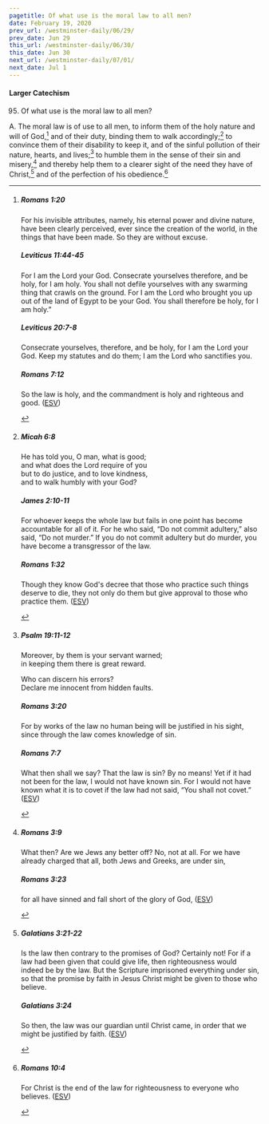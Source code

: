 ```yaml
---
pagetitle: Of what use is the moral law to all men?
date: February 19, 2020
prev_url: /westminster-daily/06/29/
prev_date: Jun 29
this_url: /westminster-daily/06/30/
this_date: Jun 30
next_url: /westminster-daily/07/01/
next_date: Jul 1
---
```


#### Larger Catechism

95. Of what use is the moral law to all men?

A. The moral law is of use to all men, to inform them of the holy nature and will of God,[^fnref:wlc1] and of their duty, binding them to walk accordingly;[^fnref:wlc2] to convince them of their disability to keep it, and of the sinful pollution of their nature, hearts, and lives;[^fnref:wlc3] to humble them in the sense of their sin and misery,[^fnref:wlc4] and thereby help them to a clearer sight of the need they have of Christ,[^fnref:wlc5] and of the perfection of his obedience.[^fnref:wlc6]


[^fnref:wlc1]: <div class="esv"><h5>Romans 1:20</h5> <div class="esv-text"><p id="p45001020.01-1">For his invisible attributes, namely, his eternal power and divine nature, have been clearly perceived, ever since the creation of the world, in the things that have been made. So they are without excuse.</p> </div><h5>Leviticus 11:44-45</h5> <div class="esv-text"><p id="p03011044.01-2">For I am the <span class="small-caps">Lord</span> your God. Consecrate yourselves therefore, and be holy, for I am holy. You shall not defile yourselves with any swarming thing that crawls on the ground. For I am the <span class="small-caps">Lord</span> who brought you up out of the land of Egypt to be your God. You shall therefore be holy, for I am holy.&#8221;</p> </div><h5>Leviticus 20:7-8</h5> <div class="esv-text"><p id="p03020007.01-3">Consecrate yourselves, therefore, and be holy, for I am the <span class="small-caps">Lord</span> your God. Keep my statutes and do them; I am the <span class="small-caps">Lord</span> who sanctifies you.</p> </div><h5>Romans 7:12</h5> <div class="esv-text"><p id="p45007012.01-4">So the law is holy, and the commandment is holy and righteous and good.  (<a href="http://www.esv.org" class="copyright">ESV</a>)</p> </div> </div>

[^fnref:wlc2]: <div class="esv"><h5>Micah 6:8</h5> <div class="esv-text"><div class="block-indent"> <p class="line-group" id="p33006008.01-1">He has told you, O man, what is good;<br /> <span class="indent"></span>and what does the <span class="small-caps">Lord</span> require of you<br /> but to do justice, and to love kindness,<br /> <span class="indent"></span>and to walk humbly with your God?</p> </div> </div><h5>James 2:10-11</h5> <div class="esv-text"><p id="p59002010.01-2">For whoever keeps the whole law but fails in one point has become accountable for all of it. For he who said, &#8220;Do not commit adultery,&#8221; also said, &#8220;Do not murder.&#8221; If you do not commit adultery but do murder, you have become a transgressor of the law.</p> </div><h5>Romans 1:32</h5> <div class="esv-text"><p id="p45001032.01-3">Though they know God's decree that those who practice such things deserve to die, they not only do them but give approval to those who practice them.  (<a href="http://www.esv.org" class="copyright">ESV</a>)</p> </div> </div>

[^fnref:wlc3]: <div class="esv"><h5>Psalm 19:11-12</h5> <div class="esv-text"><div class="block-indent"> <p class="line-group" id="p19019011.01-1">Moreover, by them is your servant warned;<br /> <span class="indent"></span>in keeping them there is great reward.</p>  <p class="line-group" id="p19019012.01-1">Who can discern his errors?<br /> <span class="indent"></span>Declare me innocent from hidden faults.</p> </div> </div><h5>Romans 3:20</h5> <div class="esv-text"><p id="p45003020.01-2">For by works of the law no human being will be justified in his sight, since through the law comes knowledge of sin.</p> </div><h5>Romans 7:7</h5> <div class="esv-text"> <p id="p45007007.05-3">What then shall we say? That the law is sin? By no means! Yet if it had not been for the law, I would not have known sin. For I would not have known what it is to covet if the law had not said, &#8220;You shall not covet.&#8221;  (<a href="http://www.esv.org" class="copyright">ESV</a>)</p> </div> </div>

[^fnref:wlc4]: <div class="esv"><h5>Romans 3:9</h5> <div class="esv-text"> <p id="p45003009.05-1">What then? Are we Jews any better off? No, not at all. For we have already charged that all, both Jews and Greeks, are under sin,</p> </div><h5>Romans 3:23</h5> <div class="esv-text"><p id="p45003023.01-2">for all have sinned and fall short of the glory of God,  (<a href="http://www.esv.org" class="copyright">ESV</a>)</p> </div> </div>

[^fnref:wlc5]: <div class="esv"><h5>Galatians 3:21-22</h5> <div class="esv-text"><p id="p48003021.01-1">Is the law then contrary to the promises of God? Certainly not! For if a law had been given that could give life, then righteousness would indeed be by the law. But the Scripture imprisoned everything under sin, so that the promise by faith in Jesus Christ might be given to those who believe.</p> </div><h5>Galatians 3:24</h5> <div class="esv-text"><p id="p48003024.01-2">So then, the law was our guardian until Christ came, in order that we might be justified by faith.  (<a href="http://www.esv.org" class="copyright">ESV</a>)</p> </div> </div>

[^fnref:wlc6]: <div class="esv"><h5>Romans 10:4</h5> <div class="esv-text"><p id="p45010004.01-1">For Christ is the end of the law for righteousness to everyone who believes.  (<a href="http://www.esv.org" class="copyright">ESV</a>)</p> </div> </div>

